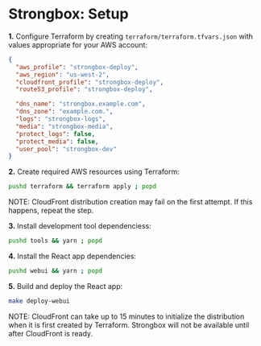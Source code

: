 # Strongbox: Setup

**1.** Configure Terraform by creating `terraform/terraform.tfvars.json` with
values appropriate for your AWS account:

```json
{
  "aws_profile": "strongbox-deploy",
  "aws_region": "us-west-2",
  "cloudfront_profile": "strongbox-deploy",
  "route53_profile": "strongbox-deploy",

  "dns_name": "strongbox.example.com",
  "dns_zone": "example.com.",
  "logs": "strongbox-logs",
  "media": "strongbox-media",
  "protect_logs": false,
  "protect_media": false,
  "user_pool": "strongbox-dev"
}
```

**2.** Create required AWS resources using Terraform:

```bash
pushd terraform && terraform apply ; popd
```

NOTE: CloudFront distribution creation may fail on the first attempt. If this
happens, repeat the step.

**3.** Install development tool dependenciess:

```bash
pushd tools && yarn ; popd
```

**4.** Install the React app dependencies:

```bash
pushd webui && yarn ; popd
```

**5.** Build and deploy the React app:

```bash
make deploy-webui
```

NOTE: CloudFront can take up to 15 minutes to initialize the distribution when
it is first created by Terraform. Strongbox will not be available until after
CloudFront is ready.
